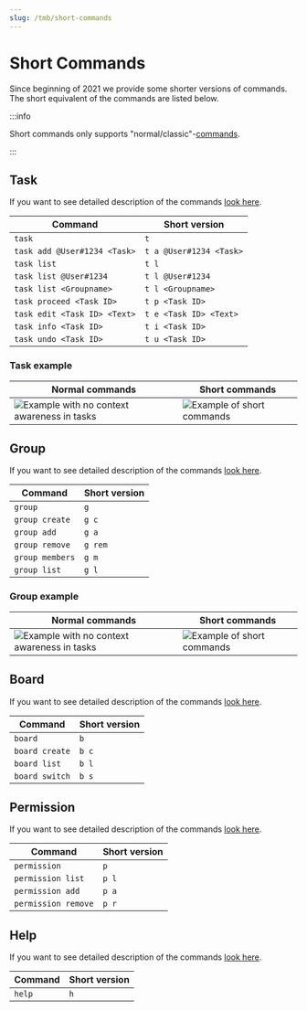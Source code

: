 ```yaml
---
slug: /tmb/short-commands
---
```


# Short Commands

Since beginning of 2021 we provide some shorter versions of commands. The short equivalent of the commands are listed
below.

:::info

Short commands only supports "normal/classic"-[commands](../all-commands.md).

:::

## Task

If you want to see detailed description of the commands [look here](../all-commands.md#task-commands).

| Command                      | Short version           |
|------------------------------|-------------------------|
| `task`                       | `t`                     |
| `task add @User#1234 <Task>` | `t a @User#1234 <Task>` |
| `task list`                  | `t l`                   |
| `task list @User#1234`       | `t l @User#1234`        |
| `task list <Groupname>`      | `t l <Groupname>`       |
| `task proceed <Task ID>`     | `t p <Task ID>`         |
| `task edit <Task ID> <Text>` | `t e <Task ID> <Text>`  |
| `task info <Task ID>`        | `t i <Task ID>`         |
| `task undo <Task ID>`        | `t u <Task ID>`         |

### Task example

| Normal commands                                                                                    | Short commands                                                              |
|----------------------------------------------------------------------------------------------------|-----------------------------------------------------------------------------|
| ![Example with no context awareness in tasks](/img/tmb/tmb_no_context_awareness_task_example.webp) | ![Example of short commands](/img/tmb/tmb_short_commands_task_example.webp) |

## Group

If you want to see detailed description of the commands [look here](../all-commands.md#group-commands).

| Command         | Short version |
|-----------------|---------------|
| `group`         | `g`           |
| `group create`  | `g c`         |
| `group add`     | `g a`         |
| `group remove`  | `g rem`       |
| `group members` | `g m`         |
| `group list`    | `g l`         |

### Group example

| Normal commands                                                                                     | Short commands                                                               |
|-----------------------------------------------------------------------------------------------------|------------------------------------------------------------------------------|
| ![Example with no context awareness in tasks](/img/tmb/tmb_no_context_awareness_group_example.webp) | ![Example of short commands](/img/tmb/tmb_short_commands_group_example.webp) | 

## Board

If you want to see detailed description of the commands [look here](../all-commands.md#board-commands).

| Command        | Short version |
|----------------|---------------|
| `board`        | `b`           |
| `board create` | `b c`         |
| `board list`   | `b l`         |
| `board switch` | `b s`         |

## Permission

If you want to see detailed description of the commands [look here](../all-commands.md#permission-commands).

| Command             | Short version |
|---------------------|---------------|
| `permission`        | `p`           |
| `permission list`   | `p l`         |
| `permission add`    | `p a`         |
| `permission remove` | `p r`         |

## Help

If you want to see detailed description of the commands [look here](../all-commands.md#general-commands).

| Command | Short version |
|---------|---------------|
| `help`  | `h`           |
